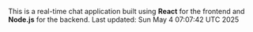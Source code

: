 This is a real-time chat application built using **React** for the frontend and **Node.js** for the backend.
Last updated: Sun May  4 07:07:42 UTC 2025
